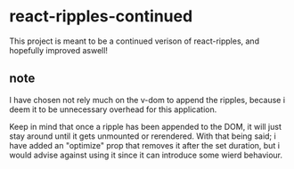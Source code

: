 # react-ripples-continued

This project is meant to be a continued verison of react-ripples, and hopefully improved aswell!

## note

I have chosen not rely much on the v-dom to append the ripples, because i deem it to be unnecessary overhead for this application.

Keep in mind that once a ripple has been appended to the DOM, it will just stay around until it gets unmounted or rerendered. With that being said; i have added an "optimize" prop that removes it after the set duration, but i would advise against using it since it can introduce some wierd behaviour.